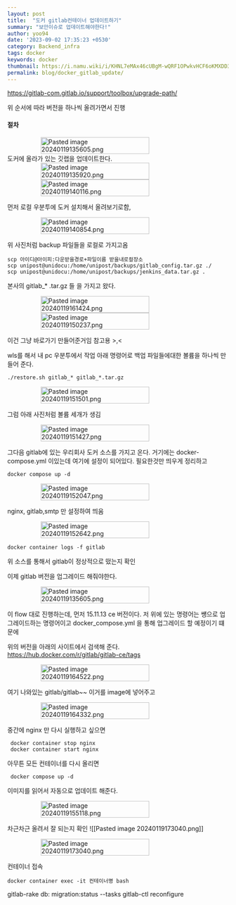 ```yaml
---
layout: post
title:  "도커 gitlab컨테이너 업데이트하기"
summary: "보안이슈로 업데이트해야한다!"
author: yoo94
date: '2023-09-02 17:35:23 +0530'
category: Backend_infra
tags: docker
keywords: docker
thumbnail: https://i.namu.wiki/i/KHNL7eMAx46cUBgM-wQRF1OPwkvHCF6oKMXDD3MpOwiUZedqQ_IZuA-vI2d1jMZIkDm9zQCFxb4FFS1HKvqJd5iHeA3PYSFRBYOYewHg6wvR4BwrQjucTirP9s5I4GGtpGBrtAqGgKl_vlGROsWrTA.svg
permalink: blog/docker_gitlab_update/
---
```

https://gitlab-com.gitlab.io/support/toolbox/upgrade-path/

위 순서에 따라 버전을 하나씩 올려가면서 진행

#### 절차
<div style="display: flex; justify-content: center;">
  <img src="/blog/postImg/Pasted image 20240119135605.png" alt="Pasted image 20240119135605.png" style="max-width:100%;; height:70%;">
</div>
도커에 올라가 있는 깃랩을 업데이트한다.

<div style="display: flex; justify-content: center;">
  <img src="/blog/postImg/Pasted image 20240119135920.png" alt="Pasted image 20240119135920.png" style="max-width:100%;; height:70%;">
</div>

<div style="display: flex; justify-content: center;">
  <img src="/blog/postImg/Pasted image 20240119140116.png" alt="Pasted image 20240119140116.png" style="max-width:100%;; height:70%;">
</div>

먼저 로컬 우분투에 도커 설치해서 올려보기로함,

<div style="display: flex; justify-content: center;">
  <img src="/blog/postImg/Pasted image 20240119140854.png" alt="Pasted image 20240119140854.png" style="max-width:100%;; height:70%;">
</div>

위 사진처럼 backup 파일들을 로컬로 가지고옴

```shell
scp 아이디@아이피:다운받을경로+파일이름 받을내로컬장소
scp unipost@unidocu:/home/unipost/backups/gitlab_config.tar.gz ./
scp unipost@unidocu:/home/unipost/backups/jenkins_data.tar.gz .
```


본사의 gitlab_* .tar.gz 들 을 가지고 왔다.
<div style="display: flex; justify-content: center;">
  <img src="/blog/postImg/Pasted image 20240119161424.png" alt="Pasted image 20240119161424.png" style="max-width:100%;; height:70%;">
</div>
<div style="display: flex; justify-content: center;">
  <img src="/blog/postImg/Pasted image 20240119150237.png" alt="Pasted image 20240119150237.png" style="max-width:100%;; height:70%;">
</div>

이건 그냥 바로가기 만들어준거임 참고용 >,<

wls를 해서 내 pc 우분투에서 작업
아래 명령어로 백업 파일들에대한 볼륨을 하나씩 만들어 준다.
```shell
./restore.sh gitlab_* gitlab_*.tar.gz
```

<div style="display: flex; justify-content: center;">
  <img src="/blog/postImg/Pasted image 20240119151501.png" alt="Pasted image 20240119151501.png" style="max-width:100%;; height:70%;">
</div>

그럼 아래 사진처럼 볼륨 세개가 생김
<div style="display: flex; justify-content: center;">
  <img src="/blog/postImg/Pasted image 20240119151427.png" alt="Pasted image 20240119151427.png" style="max-width:100%;; height:70%;">
</div>


그다음 gitlab에 있는 우리회사 도커 소스를 가지고 온다. 거기에는
docker-compose.yml 이있는데 여기에 설정이 되어있다.
필요한것만 띄우게 정리하고
```shell
docker compose up -d
```
<div style="display: flex; justify-content: center;">
  <img src="/blog/postImg/Pasted image 20240119152047.png" alt="Pasted image 20240119152047.png" style="max-width:100%;; height:70%;">
</div>

nginx, gitlab,smtp 만 설정하여 띄움
<div style="display: flex; justify-content: center;">
  <img src="/blog/postImg/Pasted image 20240119152642.png" alt="Pasted image 20240119152642.png" style="max-width:100%;; height:70%;">
</div>

```shell
docker container logs -f gitlab
```
위 소스를 통해서 gitlab이 정상적으로 떴는지 확인

이제 gitlab 버전을 업그레이드 해줘야한다.
<div style="display: flex; justify-content: center;">
  <img src="/blog/postImg/Pasted image 20240119135605.png" alt="Pasted image 20240119135605.png" style="max-width:100%;; height:70%;">
</div>

이 flow 대로 진행하는데, 먼저 15.11.13 ce 버전이다.
저 위에 있는 명령어는 썡으로 업그레이드하는 명령어이고
docker_compose.yml 을 통해 업그레이드 할 예정이기 떄문에

위의 버전을 아래의 사이트에서 검색해 준다.
https://hub.docker.com/r/gitlab/gitlab-ce/tags

<div style="display: flex; justify-content: center;">
  <img src="/blog/postImg/Pasted image 20240119164522.png" alt="Pasted image 20240119164522.png" style="max-width:100%;; height:70%;">
</div>

여기 나와있는 gitlab/gitlab~~ 이거를 image에 넣어주고

<div style="display: flex; justify-content: center;">
  <img src="/blog/postImg/Pasted image 20240119164332.png" alt="Pasted image 20240119164332.png" style="max-width:100%;; height:70%;">
</div>

중간에 nginx 만 다시 실행하고 싶으면
```shell
 docker container stop nginx
 docker container start nginx
```

아무튼 모든 컨테이너를 다시 올리면
```shell
 docker compose up -d
```
이미지를 읽어서 자동으로 업데이트 해준다.
<div style="display: flex; justify-content: center;">
  <img src="/blog/postImg/Pasted image 20240119155118.png" alt="Pasted image 20240119155118.png" style="max-width:100%;; height:70%;">
</div>


차근차근 올려서 잘 되는지 확인
![[Pasted image 20240119173040.png]]
<div style="display: flex; justify-content: center;">
  <img src="/blog/postImg/Pasted image 20240119173040.png" alt="Pasted image 20240119173040.png" style="max-width:100%;; height:70%;">
</div>


컨테이너 접속
```shell
docker container exec -it 컨테이너명 bash
```
gitlab-rake db: migration:status --tasks
gitlab-ctl reconfigure
